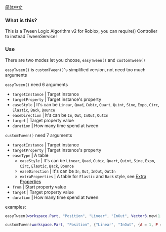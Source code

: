 [简体中文](https://github.com/Verycuteabbey/Algorithms/blob/main/Tween/v2/README_CN.md)
### What is this?
This is a Tween Logic Algorithm v2 for Roblox, you can require() Controller to instead TweenService!
### Use
There are two modes let you choose, `easyTween()` and `customTween()`

`easyTween()` is `customTween()`'s simplified version, not need too much arguments

`easyTween()` need 6 arguments
  - `targetInstance` | Target instance
  - `targetProperty` | Target instance's property
  - `easeStyle` | It's can be `Linear`, `Quad`, `Cubic`, `Quart`, `Quint`, `Sine`, `Expo`, `Circ`, `Elastic`, `Back`, `Bounce`
  - `easeDirection` | It's can be `In`, `Out`, `InOut`, `OutIn`
  - `target` | Target property value
  - `duration` | How many time spend at tween
	
`customTween()` need 7 arguments
  - `targetInstance` | Target instance
  - `targetProperty` | Target instance's property
  - `easeType` | A table
    - `easeStyle` | It's can be `Linear`, `Quad`, `Cubic`, `Quart`, `Quint`, `Sine`, `Expo`, `Circ`, `Elastic`, `Back`, `Bounce`
    - `easeDirection` | It's can be `In`, `Out`, `InOut`, `OutIn`
    - `extraProperties` | A table for `Elastic` and `Back` style, see [Extra Properties](https://github.com/Verycuteabbey/Algorithms/tree/main/v1/Tween#extra-properties)
  - `from` | Start property value
  - `target` | Target property value
  - `duration` | How many time spend at tween

examples:
```lua
easyTween(workspace.Part, "Position", "Linear", "InOut", Vector3.new(1, 1, 1), 1);
```
```lua
customTween(workspace.Part, "Position", {"Linear", "InOut", {A = 1, P = 2, S = 3}}, Vector3.new(0, 0, 0), Vector3.new(1, 1, 1), 1);
```
